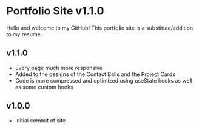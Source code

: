 # Portfolio Site v1.1.0

Hello and welcome to my GitHub! This portfolio site is a substitute/addition to my resume.

## v1.1.0
- Every page much more responsive
- Added to the designs of the Contact Balls and the Project Cards
- Code is more compressed and optimized using useState hooks as well as some custom hooks

## v1.0.0
- Initial commit of site
